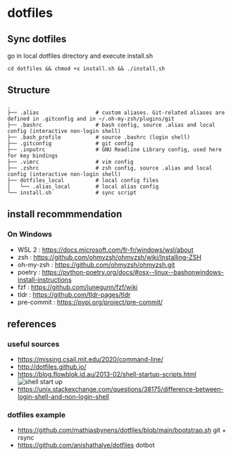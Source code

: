 # dotfiles

## Sync dotfiles

go in local dotfiles directory and execute install.sh
```
cd dotfiles && chmod +x install.sh && ./install.sh
```

## Structure

```
.
├── .alias                  # custom aliases. Git-related aliases are defined in .gitconfig and in ~/.oh-my-zsh/plugins/git
├── .bashrc                 # bash config, source .alias and local config (interactive non-login shell)
├── .bash_profile           # source .bashrc (login shell)
├── .gitconfig              # git config 
├── .inputrc                # GNU Readline Library config, used here for key bindings
├── .vimrc                  # vim config
├── .zshrc                  # zsh config, source .alias and local config (interactive non-login shell)
├── dotfiles_local          # local config files
│   └── .alias_local        # local alias config
└── install.sh              # sync script 
```

## install recommmendation

### On Windows 

- WSL 2 : https://docs.microsoft.com/fr-fr/windows/wsl/about
- zsh : https://github.com/ohmyzsh/ohmyzsh/wiki/Installing-ZSH 
- oh-my-zsh : https://github.com/ohmyzsh/ohmyzsh.git
- poetry : https://python-poetry.org/docs/#osx--linux--bashonwindows-install-instructions
- fzf : https://github.com/junegunn/fzf/wiki
- tldr : https://github.com/tldr-pages/tldr
- pre-commit : https://pypi.org/project/pre-commit/

## references

### useful sources

- https://missing.csail.mit.edu/2020/command-line/
- http://dotfiles.github.io/
- https://blog.flowblok.id.au/2013-02/shell-startup-scripts.html
![shell start up](https://blog.flowblok.id.au/static/images/shell-startup.png)
- https://unix.stackexchange.com/questions/38175/difference-between-login-shell-and-non-login-shell 

### dotfiles example

- https://github.com/mathiasbynens/dotfiles/blob/main/bootstrap.sh git + rsync
- https://github.com/anishathalye/dotfiles dotbot
